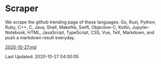 # Scraper

We scrape the github trending page of these languages: Go, Rust, Python, Ruby, C++, C, Java, Shell, Makefile, Swift, Objective-C, Kotlin, Jupyter-Notebook, HTML, JavaScript, TypeScript, CSS, Vue, TeX, Markdown, and push a markdown result everyday.

[2020-10-27.md](https://github.com/yangwenmai/github-trending-backup/blob/master/2020-10-27.md)

Last Updated: 2020-10-27 04:00:05